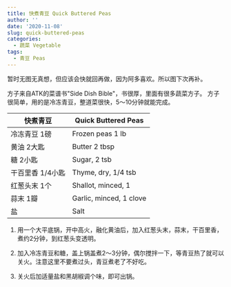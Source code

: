 ```yaml
---
title: 快煮青豆 Quick Buttered Peas
author: ''
date: '2020-11-08'
slug: quick-buttered-peas
categories:
  - 蔬菜 Vegetable
tags:
  - 青豆 Peas
---
```


暂时无图无真想，但应该会快就回再做，因为阿多喜欢。所以图下次再补。

方子来自ATK的菜谱书"Side Dish Bible"，书很厚，里面有很多蔬菜方子。
方子很简单，用的是冷冻青豆，整道菜很快，5～10分钟就能完成。

|快煮青豆                            |Quick Buttered Peas     |
|---------------------------------------|-------------------------|
|冷冻青豆 1磅                             |Frozen peas 1 lb|
|黄油 2大匙                                 |Butter 2 tbsp            |
|糖 2小匙                         |Sugar, 2 tsb              |
|干百里香 1/4小匙                         |Thyme, dry, 1/4 tsb              |
|红葱头末 1个                         |Shallot, minced, 1               |
|蒜末 1瓣                         |Garlic, minced, 1 clove              |
|盐                         |Salt              |

1. 用一个大平底锅，开中高火，融化黄油后，加入红葱头末，蒜末，干百里香，煮约2分钟，到红葱头变透明。

2. 加入冷冻青豆和糖，盖上锅盖煮2～3分钟，偶尔搅拌一下，等青豆热了就可以关火。注意这里不要煮过头，青豆煮老了不好吃。

3. 关火后加适量盐和黑胡椒调个味，即可出锅。




